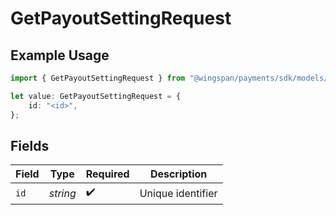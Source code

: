 # GetPayoutSettingRequest

## Example Usage

```typescript
import { GetPayoutSettingRequest } from "@wingspan/payments/sdk/models/operations";

let value: GetPayoutSettingRequest = {
    id: "<id>",
};
```

## Fields

| Field              | Type               | Required           | Description        |
| ------------------ | ------------------ | ------------------ | ------------------ |
| `id`               | *string*           | :heavy_check_mark: | Unique identifier  |